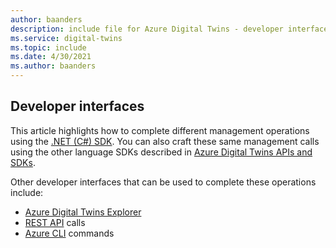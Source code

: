 ```yaml
---
author: baanders
description: include file for Azure Digital Twins - developer interfaces for managing instance
ms.service: digital-twins
ms.topic: include
ms.date: 4/30/2021
ms.author: baanders
---
```


## Developer interfaces

This article highlights how to complete different management operations using the [.NET (C#) SDK](/dotnet/api/overview/azure/digitaltwins/management?view=azure-dotnet&preserve-view=true). You can also craft these same management calls using the other language SDKs described in [Azure Digital Twins APIs and SDKs](../articles/digital-twins/concepts-apis-sdks.md).

Other developer interfaces that can be used to complete these operations include:
* [Azure Digital Twins Explorer](../articles/digital-twins/concepts-azure-digital-twins-explorer.md)
* [REST API](/rest/api/azure-digitaltwins/) calls
* [Azure CLI](/cli/azure/dt) commands

